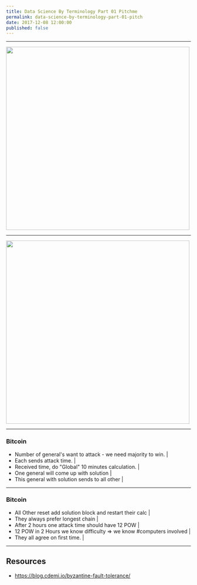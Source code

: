 ```yaml
---
title: Data Science By Terminology Part 01 Pitchme
permalink: data-science-by-terminology-part-01-pitch
date: 2017-12-08 12:00:00
published: false
---
```


---
<img src="https://lh3.googleusercontent.com/V1V47m4gKQjKLsEG6HGJRJZsczlQQTUwEjnaHBXlINow7ThRmivZM9KV7NkrdA89JVitYZ-Q2bCgjiWfDgV_th5ZvjhjxQkN1KSXX17ReiQHhsuehdmCinI0OXWi1E_XuY5Sgk_W543LQaI61WVRCoSb8CEC2uzwvXuWbPBLFXmPzXykSSwcwu1ST-yxOmTzKtt353ocx9x0JUupBkhW2XlY-msZ_ynIfZoZcaN0uSznZ-gnU0spStTEr_INTUfEgFOGDVIKi0IAEdym88p0ZUY4FmURmWKzsIqNX66sO1YuIKP5lL6PGWMWkMk7SlxWS3j52VO979BEWYi4SZ6u3LK2bTvP634MerNitA3BoTwYAQvKaDvZFGsM6aNz8VP6FJxvlny9u2s73olgGbfQJ9x6dg7VlLD2oY8NH4vX0ciH97ccG0tb48RUiVJPkkmKJXga6XqesNkbzSysYuKLFmNWY39HbdNXNc6dPY9kNRvphX9CdQiHhmotBV-439p85OPAtECowJ8H_9NHMnQmcXn9NMcmCRHZueokkTx3pB0EfPHRLeWLszIXg7ldliWp4jGN1ng0qqCT4MRi38Xs7lUNzlwBfN8GBJ_TTWt1K9c=w1232-h996-no" height=500/>

---
<img src="https://lh3.googleusercontent.com/Uog6Qof53ORVonWQq5fJ85qsWgw1vqGZmKikz4AXTS1eyxF23OVQCv4NyENtFB21qniLUV_dUGJtX8lu1M9--X3YmkAiYe0OC-MpuV01nYVo5w2RZzlNpY-HSHd62vkjAmzV0rRbK_-GOu1GjbGAR-T_ab0yeO5HpBF3VeEV6hQ6ac_Tyayo2Vvh2r0DQU2X9fz83d-Z1RP-dMynoFMi0CxUrr7vNHa7OtWFzlRY1Jyq6JbKxPBWu8fD5LbWbWm-YIpitqR6pixSEZ00wiG3nq-gdHeds6OzExqwsQ9XD7bAX75Oc7GbI__am4GQZx4Ig4AoXWkzvL4Yzfof7Z2m7LzGM9XwI0eLsukwHX4nOaKMITaQFk0v7Li2xdrFTwsZIBVTtdT1muEXoWlM83FYhDL_-SBYg9S22xRi90WU_StNNyX5EfxXZTE4xT0ix86pt3mkNMiYQmtMtkOboHhDWns5cu7Kw1jrTekjh1WhiJtb93HWhd4aJ_6mZ4vIdBOADwCxIkLOIQYoTdcMJAJRQYKw1S4g9p0Fn-NFBmrPVceim6ohX_UZ5mrAaSgW3Dw_EMH9F4BaEAkz6lLKZT-4B37gBM6kPOApSsGDZO3O2_k=w1226-h910-no" height=500/>

---
### Bitcoin

- Number of general's want to attack - we need majority to win. |
- Each sends attack time. |
- Received time, do "Global" 10 minutes calculation. |
- One general will come up with solution |
- This general with solution sends to all other |

---
### Bitcoin

- All Other reset add solution block and restart their calc |
- They always prefer longest chain |
- After 2 hours one attack time should have 12 POW |
- 12 POW in 2 Hours we know difficulty => we know #computers involved |
- They all agree on first time. |

---
## Resources

- https://blog.cdemi.io/byzantine-fault-tolerance/ 
 